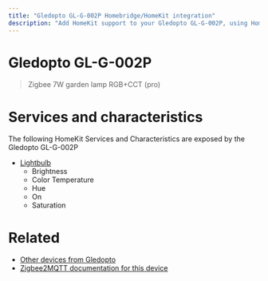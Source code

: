 ```yaml
---
title: "Gledopto GL-G-002P Homebridge/HomeKit integration"
description: "Add HomeKit support to your Gledopto GL-G-002P, using Homebridge, Zigbee2MQTT and homebridge-z2m."
---
```

<!---
This file has been GENERATED using src/docgen/docgen.ts
DO NOT EDIT THIS FILE MANUALLY!
-->
# Gledopto GL-G-002P
> Zigbee 7W garden lamp RGB+CCT (pro)


# Services and characteristics
The following HomeKit Services and Characteristics are exposed by
the Gledopto GL-G-002P

* [Lightbulb](../../light.md)
  * Brightness
  * Color Temperature
  * Hue
  * On
  * Saturation


# Related
* [Other devices from Gledopto](../index.md#gledopto)
* [Zigbee2MQTT documentation for this device](https://www.zigbee2mqtt.io/devices/GL-G-002P.html)